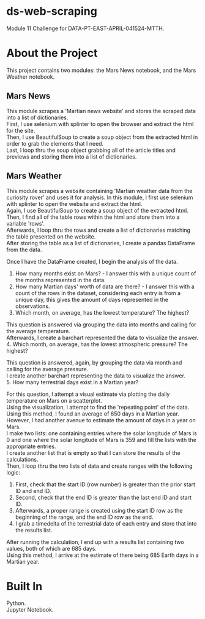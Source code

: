 # ds-web-scraping
Module 11 Challenge for DATA-PT-EAST-APRIL-041524-MTTH.


# About the Project
This project contains two modules: the Mars News notebook, and the Mars Weather notebook.  

## Mars News

This module scrapes a 'Martian news website' and stores the scraped data into a list of dictionaries.  
First, I use selenium with splinter to open the browser and extract the html for the site.  
Then, I use BeautifulSoup to create a soup object from the extracted html in order to grab the elements that I need.  
Last, I loop thru the soup object grabbing all of the article titles and previews and storing them into a list of dictionaries.  

## Mars Weather

This module scrapes a website containing 'Martian weather data from the curiosity rover' and uses it for analysis.
In this module, I first use selenium with splinter to open the website and extract the html.  
Again, I use BeautifulSoup to create a soup object of the extracted html.  
Then, I find all of the table rows within the html and store them into a variable 'rows'.  
Afterwards, I loop thru the rows and create a list of dictionaries matching the table presented on the website.  
After storing the table as a list of dictionaries, I create a pandas DataFrame from the data.  

Once I have the DataFrame created, I begin the analysis of the data.  
1. How many months exist on Mars? - I answer this with a unique count of the months represented in the data.  
2. How many Martian days' worth of data are there? - I answer this with a count of the rows in the dataset, considering each entry is from a unique day, this gives the amount of days represented in the observations.  
3. Which month, on average, has the lowest temperature? The highest?  

This question is answered via grouping the data into months and calling for the average temperature.  
Afterwards, I create a barchart represented the data to visualize the answer.  
4. Which month, on average, has the lowest atmospheric pressure? The highest?  

This question is answered, again, by grouping the data via month and calling for the average pressure.  
I create another barchart representing the data to visualize the answer.  
5. How many terrestrial days exist in a Martian year?  

For this question, I attempt a visual estimate via plotting the daily temperature on Mars on a scatterplot.  
Using the visualization, I attempt to find the 'repeating point' of the data.
Using this method, I found an average of 650 days in a Martian year.  
However, I had another avenue to estimate the amount of days in a year on Mars.  
I make two lists: one containing entries where the solar longitude of Mars is 0 and one where the solar longitude of Mars is 359 and fill the lists with the appropriate entries.  
I create another list that is empty so that I can store the results of the calculations.  
Then, I loop thru the two lists of data and create ranges with the following logic:   
1. First, check that the start ID (row number) is greater than the prior start ID and end ID.  
2. Second, check that the end ID is greater than the last end ID and start ID.  
3. Afterwards, a proper range is created using the start ID row as the beginning of the range, and the end ID row as the end.  
4. I grab a timedelta of the terrestrial date of each entry and store that into the results list.  

After running the calculation, I end up with a results list containing two values, both of which are 685 days.  
Using this method, I arrive at the estimate of there being 685 Earth days in a Martian year.  

# Built In  
Python.  
Jupyter Notebook.  
